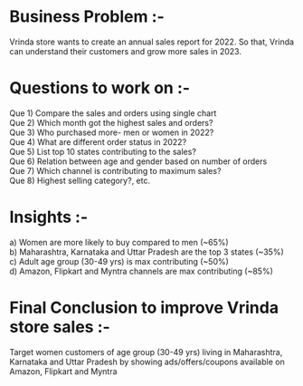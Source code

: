 # Business Problem :- 
 
Vrinda store wants to create an annual sales report for 2022. So that, Vrinda
can understand their customers and grow more sales in 2023.


# Questions to work on :- 

 Que 1)  Compare the sales and orders using single chart    
 Que 2)  Which month got the highest sales and orders?    
 Que 3)  Who purchased more- men or women in 2022?   
 Que 4)  What are different order status in 2022?   
 Que 5)  List top 10 states contributing to the sales?   
 Que 6)  Relation between age and gender based on number of orders   
 Que 7)  Which channel is contributing to maximum sales?   
 Que 8)  Highest selling category?, etc.   



# Insights :-  

 a) Women are more likely to buy compared to men (~65%)    
 b) Maharashtra, Karnataka and Uttar Pradesh are the top 3 states (~35%)   
 c) Adult age group (30-49 yrs) is max contributing (~50%)    
 d) Amazon, Flipkart and Myntra channels are max contributing (~85%)     
 
# Final Conclusion to improve Vrinda store sales :-

Target women customers of age group (30-49 yrs) living in Maharashtra, Karnataka
and Uttar Pradesh by showing ads/offers/coupons available on Amazon, Flipkart 
and Myntra
